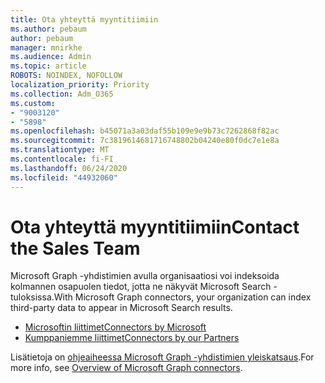 ```yaml
---
title: Ota yhteyttä myyntitiimiin
ms.author: pebaum
author: pebaum
manager: mnirkhe
ms.audience: Admin
ms.topic: article
ROBOTS: NOINDEX, NOFOLLOW
localization_priority: Priority
ms.collection: Adm_O365
ms.custom:
- "9003120"
- "5898"
ms.openlocfilehash: b45071a3a03daf55b109e9e9b73c7262868f82ac
ms.sourcegitcommit: 7c3819614681716748802b04240e80f0dc7e1e8a
ms.translationtype: MT
ms.contentlocale: fi-FI
ms.lasthandoff: 06/24/2020
ms.locfileid: "44932060"
---
```

# <a name="contact-the-sales-team"></a><span data-ttu-id="5714c-102">Ota yhteyttä myyntitiimiin</span><span class="sxs-lookup"><span data-stu-id="5714c-102">Contact the Sales Team</span></span>

<span data-ttu-id="5714c-103">Microsoft Graph -yhdistimien avulla organisaatiosi voi indeksoida kolmannen osapuolen tiedot, jotta ne näkyvät Microsoft Search -tuloksissa.</span><span class="sxs-lookup"><span data-stu-id="5714c-103">With Microsoft Graph connectors, your organization can index third-party data to appear in Microsoft Search results.</span></span>

- [<span data-ttu-id="5714c-104">Microsoftin liittimet</span><span class="sxs-lookup"><span data-stu-id="5714c-104">Connectors by Microsoft</span></span>](https://docs.microsoft.com/microsoftsearch/connectors-gallery#Microsoft)
- [<span data-ttu-id="5714c-105">Kumppaniemme liittimet</span><span class="sxs-lookup"><span data-stu-id="5714c-105">Connectors by our Partners</span></span>](https://docs.microsoft.com/microsoftsearch/connectors-gallery#Partners)

<span data-ttu-id="5714c-106">Lisätietoja on [ohjeaiheessa Microsoft Graph -yhdistimien yleiskatsaus](https://docs.microsoft.com/microsoftsearch/connectors-overview).</span><span class="sxs-lookup"><span data-stu-id="5714c-106">For more info, see [Overview of Microsoft Graph connectors](https://docs.microsoft.com/microsoftsearch/connectors-overview).</span></span>
